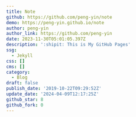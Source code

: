 ```yaml
---
title: Note
github: https://github.com/peng-yin/note
demo: https://peng-yin.github.io/note
author: peng-yin
author_link: https://github.com/peng-yin
date: 2023-11-30T05:01:05.397Z
description: ':shipit: This is My GitHub Pages'
ssg:
  - Jekyll
css: []
cms: []
category:
  - Blog
draft: false
publish_date: '2019-10-22T09:29:52Z'
update_date: '2024-04-09T12:17:25Z'
github_star: 8
github_fork: 0
---
```

